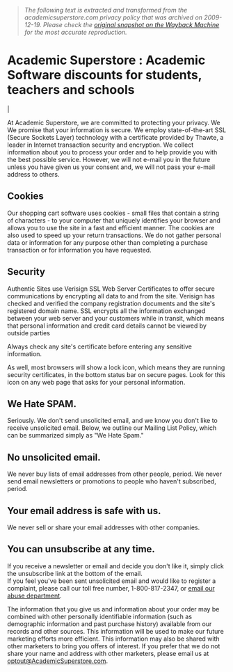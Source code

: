 > *The following text is extracted and transformed from the academicsuperstore.com privacy policy that was archived on 2009-12-19. Please check the [original snapshot on the Wayback Machine](https://web.archive.org/web/20091219225658id_/http%3A//www.academicsuperstore.com/page/privacy) for the most accurate reproduction.*

# Academic Superstore : Academic Software discounts for students, teachers and schools

| 

At Academic Superstore, we are committed to protecting your privacy. We We promise that your information is secure. We employ state-of-the-art SSL (Secure Sockets Layer) technology with a certificate provided by Thawte, a leader in Internet transaction security and encryption. We collect information about you to process your order and to help provide you with the best possible service. However, we will not e-mail you in the future unless you have given us your consent and, we will not pass your e-mail address to others. 

## Cookies

Our shopping cart software uses cookies - small files that contain a string of characters - to your computer that uniquely identifies your browser and allows you to use the site in a fast and efficient manner. The cookies are also used to speed up your return transactions. We do not gather personal data or information for any purpose other than completing a purchase transaction or for information you have requested. 

## Security

Authentic Sites use Verisign SSL Web Server Certificates to offer secure communications by encrypting all data to and from the site. Verisign has checked and verified the company registration documents and the site's registered domain name. SSL encrypts all the information exchanged between your web server and your customers while in transit, which means that personal information and credit card details cannot be viewed by outside parties 

Always check any site's certificate before entering any sensitive information. 

As well, most browsers will show a lock icon, which means they are running security certificates, in the bottom status bar on secure pages. Look for this icon on any web page that asks for your personal information. 

## We Hate SPAM.

Seriously. We don't send unsolicited email, and we know you don't like to receive unsolicited email. Below, we outline our Mailing List Policy, which can be summarized simply as "We Hate Spam." 

## No unsolicited email.

We never buy lists of email addresses from other people, period. We never send email newsletters or promotions to people who haven't subscribed, period. 

## Your email address is safe with us.

We never sell or share your email addresses with other companies. 

## You can unsubscribe at any time.

If you receive a newsletter or email and decide you don't like it, simply click the unsubscribe link at the bottom of the email.   
If you feel you've been sent unsolicited email and would like to register a complaint, please call our toll free number, 1-800-817-2347, or [email our abuse department](mailto:mailinglistabuse@academicsuperstore.com).

The information that you give us and information about your order may be combined with other personally identifiable information (such as demographic information and past purchase history) available from our records and other sources. This information will be used to make our future marketing efforts more efficient. This information may also be shared with other marketers to bring you offers of interest. If you prefer that we do not share your name and address with other marketers, please email us at [optout@AcademicSuperstore.com](mailto:optout@academicsuperstore.com). 
